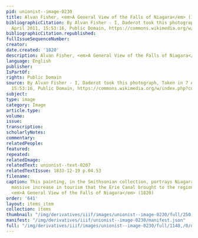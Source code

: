 ```yaml
---
pid: unionist--image-0230
title: Alvan Fisher, <em>A General View of the Falls of Niagara</em> (1820)
bibliographicCitation: By Alvan Fisher - I, Daderot took this photograph, Taken in 7
  April 2011, 15:53:16, Public Domain, https://commons.wikimedia.org/w/index.php?curid=14868202
bibliographicCitation.republished: 
fullIssueSequenceNumber: 
creator: 
date.created: '1820'
description: Alvan Fisher, <em>A General View of the Falls of Niagara</em> (1820)
language: English
publisher: 
IsPartOf: 
rights: Public Domain
source: By Alvan Fisher - I, Daderot took this photograph, Taken in 7 April 2011,
  15:53:16, Public Domain, https://commons.wikimedia.org/w/index.php?curid=14868202
subject: 
type: image
category: Image
article.type: 
volume: 
issue: 
transcription: 
scholarlyNotes: 
commentary: 
relatedPeople: 
featured: 
repeated: 
relatedImage: 
relatedText: unionist--text-0207
relatedTextIssue: 1833-12-19 p.04.53
filename: 
caption: This painting, in the Smithsonian collection, portrays Niagara prior to the
  massive increase in tourism that the Erie Canal brought to the region. Alvan Fisher,
  <em>A General View of the Falls of Niagara</em> (1820)
order: '641'
layout: items_item
collection: items
thumbnail: "/img/derivatives/iiif/images/unionist--image-0230/full/250,/0/default.jpg"
manifest: "/img/derivatives/iiif/unionist--image-0230/manifest.json"
full: "/img/derivatives/iiif/images/unionist--image-0230/full/1140,/0/default.jpg"
---
```

